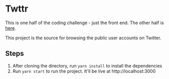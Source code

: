 # Twttr

This is one half of the coding challenge - just the front end. The other half is [here](https://github.com/pash90/public-twitter-browser).

This project is the source for browsing the public user accounts on Twitter.

## Steps

1. After cloning the directory, run `yarn install` to install the dependencies
2. Run `yarn start` to run the project. It'll be live at http://localhost:3000
